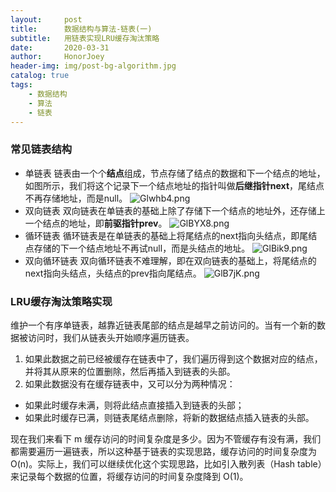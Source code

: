```yaml
---
layout:     post
title:      数据结构与算法-链表(一)
subtitle:   用链表实现LRU缓存淘汰策略
date:       2020-03-31
author:     HonorJoey
header-img: img/post-bg-algorithm.jpg
catalog: true
tags:
    - 数据结构
    - 算法
    - 链表
---
```


### 常见链表结构
- 单链表
链表由一个个**结点**组成，节点存储了结点的数据和下一个结点的地址，如图所示，我们将这个记录下一个结点地址的指针叫做**后继指针next**，尾结点不再存储地址，而是null。
![Glwhb4.png](https://s1.ax1x.com/2020/04/01/Glwhb4.png)
- 双向链表
双向链表在单链表的基础上除了存储下一个结点的地址外，还存储上一个结点的地址，即**前驱指针prev**。
![GlBYX8.png](https://s1.ax1x.com/2020/04/01/GlBYX8.png)
- 循环链表
循环链表是在单链表的基础上将尾结点的next指向头结点，即尾结点存储的下一个结点地址不再试null，而是头结点的地址。
![GlBik9.png](https://s1.ax1x.com/2020/04/01/GlBik9.png)
- 双向循环链表
双向循环链表不难理解，即在双向链表的基础上，将尾结点的next指向头结点，头结点的prev指向尾结点。
![GlB7jK.png](https://s1.ax1x.com/2020/04/01/GlB7jK.png)
### LRU缓存淘汰策略实现
维护一个有序单链表，越靠近链表尾部的结点是越早之前访问的。当有一个新的数据被访问时，我们从链表头开始顺序遍历链表。
1. 如果此数据之前已经被缓存在链表中了，我们遍历得到这个数据对应的结点，并将其从原来的位置删除，然后再插入到链表的头部。
2. 如果此数据没有在缓存链表中，又可以分为两种情况：

- 如果此时缓存未满，则将此结点直接插入到链表的头部；
- 如果此时缓存已满，则链表尾结点删除，将新的数据结点插入链表的头部。

 现在我们来看下 m 缓存访问的时间复杂度是多少。因为不管缓存有没有满，我们都需要遍历一遍链表，所以这种基于链表的实现思路，缓存访问的时间复杂度为 O(n)。实际上，我们可以继续优化这个实现思路，比如引入散列表（Hash table）来记录每个数据的位置，将缓存访问的时间复杂度降到 O(1)。
